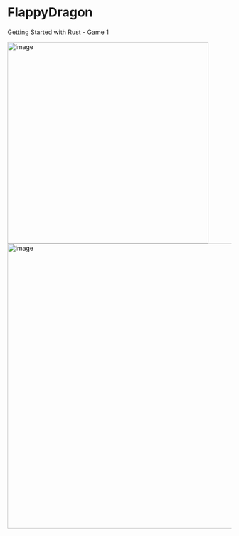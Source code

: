 # FlappyDragon
Getting Started with Rust - Game 1

<img width="452" alt="image" src="https://user-images.githubusercontent.com/94479185/187506133-3c790fcd-d5a4-41e8-91a1-fc6367c1a16d.png">


<img width="640" alt="image" src="https://user-images.githubusercontent.com/94479185/187505587-376a3d32-fccd-49b2-ab2d-4ee1053c3319.png">
